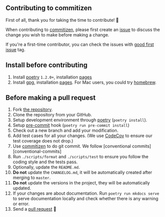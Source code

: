 ## Contributing to commitizen

First of all, thank you for taking the time to contribute! 🎉

When contributing to [commitizen](https://github.com/commitizen-tools/commitizen), please first create an [issue](https://github.com/commitizen-tools/commitizen/issues) to discuss the change you wish to make before making a change.

If you're a first-time contributor, you can check the issues with [good first issue](https://github.com/commitizen-tools/commitizen/issues?q=is%3Aissue+is%3Aopen+label%3A%22good+first+issue%22) tag.

## Install before contributing

1. Install [poetry](https://python-poetry.org/) `1.2.0+`, installation [pages](https://python-poetry.org/docs/#installing-with-the-official-installer)
2. Install [gpg](https://gnupg.org), installation [pages](https://gnupg.org/documentation/manuals/gnupg/Installation.html#Installation). For Mac users, you could try [homebrew](https://brew.sh/).

## Before making a pull request

1. Fork [the repository](https://github.com/commitizen-tools/commitizen).
2. Clone the repository from your GitHub.
3. Setup development environment through [poetry](https://python-poetry.org/) (`poetry install`).
4. Setup [pre-commit](https://pre-commit.com/) hook (`poetry run pre-commit install`)
5. Check out a new branch and add your modification.
6. Add test cases for all your changes.
   (We use [CodeCov](https://codecov.io/) to ensure our test coverage does not drop.)
7. Use [commitizen](https://github.com/commitizen-tools/commitizen) to do git commit. We follow [conventional commits][conventional-commits]
8. Run `./scripts/format` and `./scripts/test` to ensure you follow the coding style and the tests pass.
9. Optionally, update the `README.md`.
9. **Do not** update the `CHANGELOG.md`, it will be automatically created after merging to `master`.
10. **Do not** update the versions in the project, they will be automatically updated.
10. If your changes are about documentation. Run `poetry run mkdocs serve` to serve documentation locally and check whether there is any warning or error.
11. Send a [pull request](https://github.com/commitizen-tools/commitizen/pulls) 🙏

[conventional-commmits]: https://www.conventionalcommits.org/
